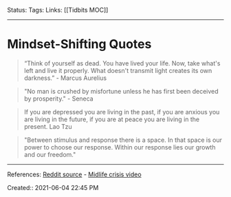Status:
Tags: 
Links: [[Tidbits MOC]]
___
# Mindset-Shifting Quotes
> “Think of yourself as dead. You have lived your life. Now, take what's left and live it properly. What doesn't transmit light creates its own darkness.” - Marcus Aurelius

> "No man is crushed by misfortune unless he has first been deceived by prosperity." - Seneca

> If you are depressed you are living in the past, if you are anxious you are living in the future, if you are at peace you are living in the present. Lao Tzu

> "Between stimulus and response there is a space. In that space is our power to choose our response. Within our response lies our growth and our freedom."
___
References: [Reddit source](https://www.reddit.com/r/Stoicism/comments/ns6hrt/whats_that_one_quote_that_always_changes_your/) - 
[Midlife crisis video](https://www.youtube.com/watch?v=JXeJANDKwDc&list=PLC1-VksRA6Fe5lUZDY0OJWjc7Pigi23GO&index=11)

Created:: 2021-06-04 22:45 PM